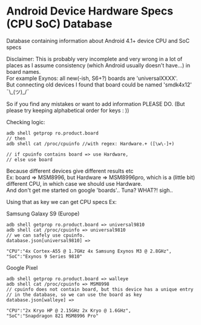 # Android Device Hardware Specs (CPU SoC) Database
Database containing information about Android 4.1+ device CPU and SoC specs

Disclaimer: This is probably very incomplete and very wrong in a lot of places as I assume consistency (which Android usually doesn't have...) in board names.  
For example Exynos: all new(-ish, S6+?) boards are 'universalXXXX'.  
But connecting old devices I found that board could be named 'smdk4x12' ¯\\\_(ツ)\_/¯

So if you find any mistakes or want to add information PLEASE DO. (But please try keeping alphabetical order for keys : ))


Checking logic:

	adb shell getprop ro.product.board  
	// then
	adb shell cat /proc/cpuinfo //with regex: Hardware.+ ([\w\-]+)
	
	// if cpuinfo contains board => use Hardware,
	// else use board

Because different devices give different results etc  
Ex: board => MSM8996, but Hardware => MSM8996pro, which is a (little bit) different CPU, in which case we should use Hardware.  
And don't get me started on google 'boards'.. Tuna? WHAT?! sigh..
 
Using that as key we can get CPU specs
Ex:

Samsung Galaxy S9 (Europe)  

	adb shell getprop ro.product.board => universal9810
	adb shell cat /proc/cpuinfo => universal9810
	// we can safely use cpuinfo.  
	database.json[universal9810] => 
    
	"CPU":"4x Cortex-A55 @ 1.7GHz 4x Samsung Exynos M3 @ 2.8GHz",	
   	"SoC":"Exynos 9 Series 9810"

Google Pixel

	adb shell getprop ro.product.board => walleye
	adb shell cat /proc/cpuinfo => MSM8998
	// cpuinfo does not contain board, but this device has a unique entry  
	// in the database, so we can use the board as key  
	database.json[walleye] => 
    
	"CPU":"2x Kryo HP @ 2.15GHz 2x Kryo @ 1.6GHz",
    "SoC":"Snapdragon 821 MSM8996 Pro"